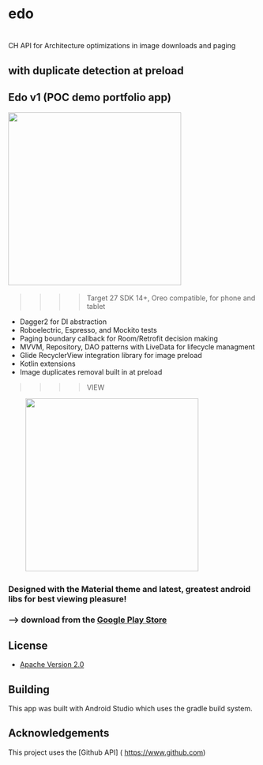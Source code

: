 # edo

#
CH API for Architecture optimizations in image downloads and paging

## with duplicate detection at preload


## Edo v1   (POC demo portfolio app)
>>>>

<img src="https://i.imgur.com/Hfuc0Ss.png" height="350"/>&nbsp;&nbsp;&nbsp;&nbsp;&nbsp;&nbsp;&nbsp;&nbsp;&nbsp; 
>>>>Target 27
>>>>SDK 14+, Oreo compatible, for phone and tablet

* Dagger2 for DI abstraction
* Roboelectric, Espresso, and Mockito tests
* Paging boundary callback for Room/Retrofit decision making
* MVVM, Repository, DAO patterns with LiveData for lifecycle managment
* Glide RecyclerView integration library for image preload
* Kotlin extensions
* Image duplicates removal built in at preload



>>>>VIEW   

&nbsp;&nbsp;&nbsp;&nbsp;&nbsp;&nbsp;&nbsp;&nbsp;&nbsp;<img src="https://i.imgur.com/Hfuc0Ss.png" height="350"/>
&nbsp;&nbsp;&nbsp;&nbsp;&nbsp;&nbsp;&nbsp;&nbsp;&nbsp;

### Designed with the Material theme and latest, greatest android libs for best viewing pleasure!
### 


### --> download from the [Google Play Store](https://play.google.com/store/apps/details?id=com.droidteahouse.artsy)


## License

* [Apache Version 2.0](http://www.apache.org/licenses/LICENSE-2.0.html)

## Building

This app was built with Android Studio which uses the gradle build system.  

## Acknowledgements

This project uses the [Github API] ( https://www.github.com)






